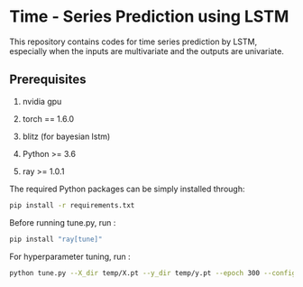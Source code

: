 # Time - Series Prediction using LSTM

This repository contains codes for time series prediction by LSTM, especially when the inputs are multivariate and the outputs are univariate.

## Prerequisites

1. nvidia gpu

2. torch == 1.6.0

3. blitz (for bayesian lstm)

4. Python >= 3.6

5. ray >= 1.0.1

The required Python packages can be simply installed through:

```sh
pip install -r requirements.txt
```

Before running tune.py, run :
```sh
pip install "ray[tune]"
```

For hyperparameter tuning, run :
```sh
python tune.py --X_dir temp/X.pt --y_dir temp/y.pt --epoch 300 --config_dir temp/config.json --model GRU --n_sample 10
```
